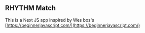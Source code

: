 ## RHYTHM Match

This is a Next JS app inspired by Wes bos's [https://beginnerjavascript.com/](https://beginnerjavascript.com/)
